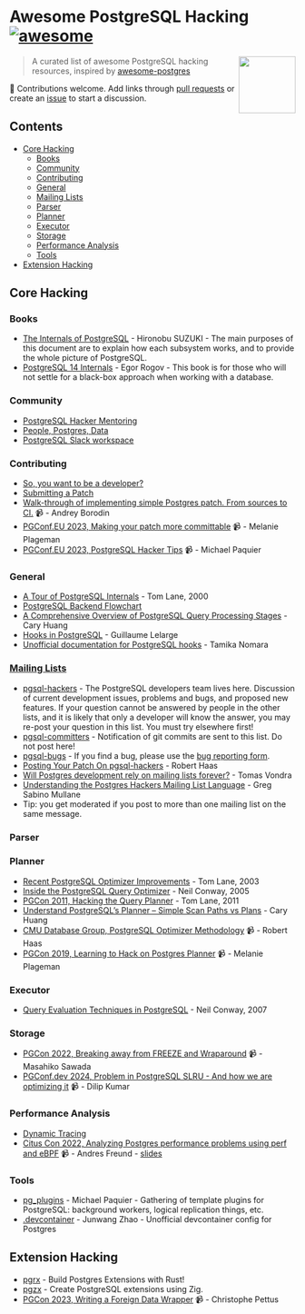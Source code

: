 # Awesome PostgreSQL Hacking [![awesome](https://cdn.rawgit.com/sindresorhus/awesome/d7305f38d29fed78fa85652e3a63e154dd8e8829/media/badge.svg)](https://github.com/sindresorhus/awesome)

[<img src="https://wiki.postgresql.org/images/a/a4/PostgreSQL_logo.3colors.svg" align="right"  width="100">](https://www.postgresql.org/)

> A curated list of awesome PostgreSQL hacking resources, inspired by [awesome-postgres](https://github.com/dhamaniasad/awesome-postgres)

 :elephant: Contributions welcome. Add links through [pull requests](https://github.com/pghacking/awesome/pulls) or create an [issue](https://github.com/pghacking/awesome/issues) to start a discussion.

## Contents

- [Core Hacking](#core-hacking)
    - [Books](#books)
    - [Community](#community)
    - [Contributing](#contributing)
    - [General](#general)
    - [Mailing Lists](#mailing-lists)
    - [Parser](#parser)
    - [Planner](#planner)
    - [Executor](#executor)
    - [Storage](#storage)
    - [Performance Analysis](#performance-analysis)
    - [Tools](#tools)
- [Extension Hacking](#extension-hacking)

## Core Hacking

### Books

* [The Internals of PostgreSQL](https://www.interdb.jp/pg/index.html) - Hironobu SUZUKI - The main purposes of this document are to explain how each subsystem works, and to provide the whole picture of PostgreSQL.
* [PostgreSQL 14 Internals](https://edu.postgrespro.com/postgresql_internals-14_en.pdf) - Egor Rogov - This book is for those who will not settle for a black-box approach when working with a database.

### Community

* [PostgreSQL Hacker Mentoring](https://discord.gg/bx2G9KWyrY)
* [People, Postgres, Data](https://discord.com/invite/bW2hsax8We)
* [PostgreSQL Slack workspace](https://pgtreats.info/slack-invite)

### Contributing

* [So, you want to be a developer?](https://wiki.postgresql.org/wiki/So,_you_want_to_be_a_developer%3F)
* [Submitting a Patch](https://wiki.postgresql.org/wiki/Submitting_a_Patch)
* [Walk-through of implementing simple Postgres patch. From sources to CI.](https://www.youtube.com/watch?v=rihfAnd_leM) 📹 - Andrey Borodin
* [PGConf.EU 2023, Making your patch more committable](https://www.youtube.com/watch?v=oXJbFy0JJkI) 📹 - Melanie Plageman
* [PGConf.EU 2023, PostgreSQL Hacker Tips](https://www.youtube.com/watch?v=hIBwLGLsqKI) 📹 - Michael Paquier

### General

* [A Tour of PostgreSQL Internals](https://www.postgresql.org/files/developer/tour.pdf) - Tom Lane, 2000
* [PostgreSQL Backend Flowchart](https://www.postgresql.org/developer/backend/)
* [A Comprehensive Overview of PostgreSQL Query Processing Stages](https://www.highgo.ca/2024/01/26/a-comprehensive-overview-of-postgresql-query-processing-stages/) - Cary Huang
* [Hooks in PostgreSQL](https://wiki.postgresql.org/images/e/e3/Hooks_in_postgresql.pdf) - Guillaume Lelarge
* [Unofficial documentation for PostgreSQL hooks](https://github.com/taminomara/psql-hooks) - Tamika Nomara

### [Mailing Lists](https://www.postgresql.org/list/)

* [pgsql-hackers](https://www.postgresql.org/list/pgsql-hackers/) - The PostgreSQL developers team lives here. Discussion of current development issues, problems and bugs, and proposed new features. If your question cannot be answered by people in the other lists, and it is likely that only a developer will know the answer, you may re-post your question in this list. You must try elsewhere first!
* [pgsql-committers](https://www.postgresql.org/list/pgsql-committers/) - Notification of git commits are sent to this list. Do not post here!
* [pgsql-bugs](https://www.postgresql.org/list/pgsql-bugs/) - If you find a bug, please use the [bug reporting form](http://www.postgresql.org/support/submitbug).
* [Posting Your Patch On pgsql-hackers](https://rhaas.blogspot.com/2024/08/posting-your-patch-on-pgsql-hackers.html) - Robert Haas
* [Will Postgres development rely on mailing lists forever?](https://vondra.me/posts/will-postgres-rely-on-mailing-lists-forever/) - Tomas Vondra
* [Understanding the Postgres Hackers Mailing List Language](https://www.crunchydata.com/blog/understanding-the-postgres-hackers-mailing-list) - Greg Sabino Mullane
* Tip: you get moderated if you post to more than one mailing list on the same message.

### Parser

### Planner

* [Recent PostgreSQL Optimizer Improvements](https://www.postgresql.org/files/developer/optimizer.pdf) - Tom Lane, 2003
* [Inside the PostgreSQL Query Optimizer](https://www.neilconway.org/talks/optimizer/optimizer.pdf) - Neil Conway, 2005
* [PGCon 2011, Hacking the Query Planner](https://www.pgcon.org/2011/schedule/attachments/188_Planner%20talk.pdf) - Tom Lane, 2011
* [Understand PostgreSQL’s Planner – Simple Scan Paths vs Plans](https://www.highgo.ca/2024/03/22/understand-postgresqls-planner-simple-scan-paths-vs-plans/) - Cary Huang
* [CMU Database Group, PostgreSQL Optimizer Methodology](https://www.youtube.com/watch?v=XA3SBgcZwtE) 📹 - Robert Haas
* [PGCon 2019, Learning to Hack on Postgres Planner](https://www.youtube.com/watch?v=j7UPVU5UCV4) 📹 - Melanie Plageman

### Executor

* [Query Evaluation Techniques in PostgreSQL](https://www.neilconway.org/talks/executor.pdf) - Neil Conway, 2007

### Storage

* [PGCon 2022, Breaking away from FREEZE and Wraparound](https://www.youtube.com/watch?v=4tfyT9Putzo) 📹 - Masahiko Sawada
* [PGConf.dev 2024, Problem in PostgreSQL SLRU - And how we are optimizing it](https://www.youtube.com/watch?v=74xAqgS2thY) 📹 - Dilip Kumar

### Performance Analysis

* [Dynamic Tracing](https://www.postgresql.org/docs/current/dynamic-trace.html)
* [Citus Con 2022, Analyzing Postgres performance problems using perf and eBPF](https://www.youtube.com/watch?v=HghP4D72Noc) 📹 - Andres Freund - [slides](https://anarazel.de/talks/2022-04-12-cituscon/perf-bpf.pdf)

### Tools

* [pg_plugins](https://github.com/michaelpq/pg_plugins) - Michael Paquier - Gathering of template plugins for PostgreSQL: background workers, logical replication things, etc.
* [.devcontainer](https://github.com/pghacking/.devcontainer) - Junwang Zhao - Unofficial devcontainer config for Postgres

## Extension Hacking

* [pgrx](https://github.com/pgcentralfoundation/pgrx) - Build Postgres Extensions with Rust!
* [pgzx](https://github.com/xataio/pgzx) - Create PostgreSQL extensions using Zig.
* [PGCon 2023, Writing a Foreign Data Wrapper](https://www.youtube.com/watch?v=7wuDJxpU7Fo) 📹 - Christophe Pettus
